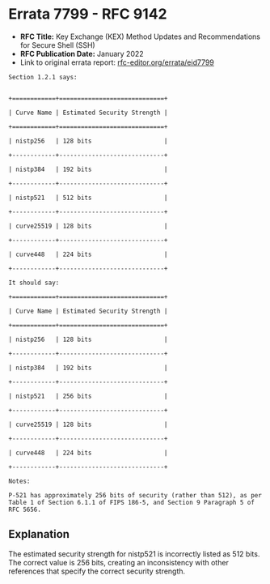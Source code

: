 # Errata 7799 - RFC 9142

- **RFC Title:** Key Exchange (KEX) Method Updates and Recommendations for Secure Shell (SSH)
- **RFC Publication Date:** January 2022
- Link to original errata report: [rfc-editor.org/errata/eid7799](https://www.rfc-editor.org/errata/eid7799)

```
Section 1.2.1 says:


+============+=============================+
| Curve Name | Estimated Security Strength |
+============+=============================+
| nistp256   | 128 bits                    |
+------------+-----------------------------+
| nistp384   | 192 bits                    |
+------------+-----------------------------+
| nistp521   | 512 bits                    |
+------------+-----------------------------+
| curve25519 | 128 bits                    |
+------------+-----------------------------+
| curve448   | 224 bits                    |
+------------+-----------------------------+

It should say:

+============+=============================+
| Curve Name | Estimated Security Strength |
+============+=============================+
| nistp256   | 128 bits                    |
+------------+-----------------------------+
| nistp384   | 192 bits                    |
+------------+-----------------------------+
| nistp521   | 256 bits                    |
+------------+-----------------------------+
| curve25519 | 128 bits                    |
+------------+-----------------------------+
| curve448   | 224 bits                    |
+------------+-----------------------------+

Notes:

P-521 has approximately 256 bits of security (rather than 512), as per Table 1 of Section 6.1.1 of FIPS 186-5, and Section 9 Paragraph 5 of RFC 5656.
```

## Explanation

The estimated security strength for nistp521 is incorrectly listed as 512 bits. The correct value is 256 bits, creating an inconsistency with other references that specify the correct security strength.
